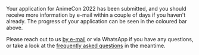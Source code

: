 Your application for AnimeCon 2022 has been submitted, and you should receive more information by
e-mail within a couple of days if you haven't already. The progress of your application can be seen
in the coloured bar above.

Please reach out to us [by e-mail](mailto:gopherplanning@animecon.nl) or via WhatsApp if you have
any questions, or take a look at the [frequently asked questions](faq.html) in the meantime.
